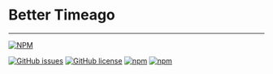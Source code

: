 # Better Timeago
---

[![NPM](https://nodei.co/npm/better-timeago.png)](https://nodei.co/npm/better-timeago/)

[![GitHub issues](https://img.shields.io/github/issues/mdluo/better-timeago.svg?style=flat-square)](https://github.com/mdluo/better-timeago/issues)  [![GitHub license](https://img.shields.io/badge/license-MIT-blue.svg?style=flat-square)](https://raw.githubusercontent.com/mdluo/better-timeago/master/LICENSE) [![npm](https://img.shields.io/npm/v/better-timeago.svg?maxAge=2592000?style=flat-square)](https://www.npmjs.com/package/better-timeago) [![npm](https://img.shields.io/npm/dt/better-timeago.svg?maxAge=2592000?style=flat-square)](https://www.npmjs.com/package/better-timeago)
